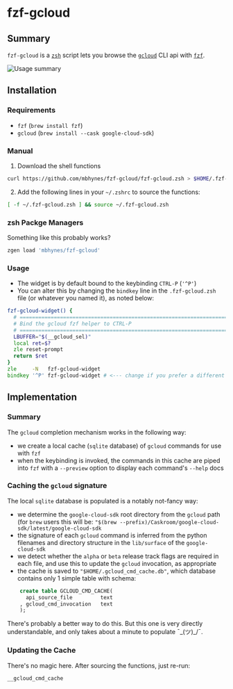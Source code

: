 # fzf-gcloud

## Summary
`fzf-gcloud` is a [`zsh`](https://en.wikipedia.org/wiki/Z_shell) script lets you browse the [`gcloud`](https://cloud.google.com/sdk/gcloud/) CLI api with [`fzf`](https://github.com/junegunn/fzf).

![Usage summary](usage_summary.gif)

## Installation

### Requirements
- `fzf` (`brew install fzf`)
- `gcloud` (`brew install --cask google-cloud-sdk`)

### Manual
1. Download the shell functions
```zsh
curl https://github.com/mbhynes/fzf-gcloud/fzf-gcloud.zsh > $HOME/.fzf-gcloud.zsh
```
2. Add the following lines in your `~/.zshrc` to source the functions:
```zsh
[ -f ~/.fzf-gcloud.zsh ] && source ~/.fzf-gcloud.zsh
```
### zsh Packge Managers
Something like this probably works?
```zsh
zgen load 'mbhynes/fzf-gcloud'
```

### Usage
- The widget is by default bound to the keybinding `CTRL-P` (`'^P'`)
- You can alter this by changing the `bindkey` line in the `.fzf-gcloud.zsh` file (or whatever you named it), as noted below:
```zsh
fzf-gcloud-widget() {
  # ==========================================================================
  # Bind the gcloud fzf helper to CTRL-P
  # ==========================================================================
  LBUFFER="$(__gcloud_sel)"
  local ret=$?
  zle reset-prompt
  return $ret
}
zle     -N   fzf-gcloud-widget
bindkey '^P' fzf-gcloud-widget # <--- change if you prefer a different keybinding
```

## Implementation

### Summary
The `gcloud` completion mechanism works in the following way:
- we create a local cache (`sqlite` database) of `gcloud` commands for use with `fzf`
- when the keybinding is invoked, the commands in this cache are piped into `fzf` with a `--preview` option to display each command's `--help` docs

### Caching the `gcloud` signature
The local `sqlite` database is populated is a notably not-fancy way:
- we determine the `google-cloud-sdk` root directory from the `gcloud` path (for `brew` users this will be: `"$(brew --prefix)/Caskroom/google-cloud-sdk/latest/google-cloud-sdk`
- the signature of each `gcloud` command is inferred from the python filenames and directory structure in the `lib/surface` of the `google-cloud-sdk`
- we detect whether the `alpha` or `beta` release track flags are required in each file, and use this to update the `gcloud` invocation, as appropriate
- the cache is saved to `"$HOME/.gcloud_cmd_cache.db"`, which database contains only 1 simple table with schema:
```sql
    create table GCLOUD_CMD_CACHE(
      api_source_file         text
    , gcloud_cmd_invocation   text
    );
```
There's probably a better way to do this. But this one is very directly understandable, and only takes about a minute to populate  ¯\_(ツ)_/¯.

### Updating the Cache
There's no magic here. After sourcing the functions, just re-run:
```zsh
__gcloud_cmd_cache
```
